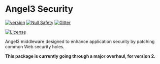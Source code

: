# Angel3 Security

[![version](https://img.shields.io/badge/pub-v3.0.0-brightgreen)](https://pub.dartlang.org/packages/angel3_security)
[![Null Safety](https://img.shields.io/badge/null-safety-brightgreen)](https://dart.dev/null-safety)
[![Gitter](https://img.shields.io/gitter/room/angel_dart/discussion)](https://gitter.im/angel_dart/discussion)

[![License](https://img.shields.io/github/license/dukefirehawk/angel)](https://github.com/dukefirehawk/angel/tree/angel3/packages/security/LICENSE)

Angel3 middleware designed to enhance application security by patching common Web security
holes.

**This package is currently going through a major overhaul, for version 2.**